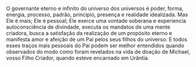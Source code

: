 ﻿O governante eterno e infinito do universo dos universos é poder, forma, energia, processo, padrão, princípio, presença e realidade idealizada. Mas Ele é mais; Ele é pessoal; Ele exerce uma vontade soberana e experiencia autoconsciência de divindade, executa os mandatos de uma mente criadora, busca a satisfação da realização de um propósito eterno e manifesta amor e afeição de um Pai pelos seus filhos do universo. E todos esses traços mais pessoais do Pai podem ser melhor entendidos quando observados do modo como foram revelados na vida de doação de Michael, vosso Filho Criador, quando esteve encarnado em Urântia.